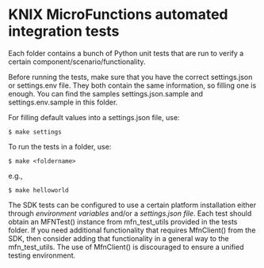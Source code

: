 <!--
   Copyright 2020 The KNIX Authors

   Licensed under the Apache License, Version 2.0 (the "License");
   you may not use this file except in compliance with the License.
   You may obtain a copy of the License at

       http://www.apache.org/licenses/LICENSE-2.0

   Unless required by applicable law or agreed to in writing, software
   distributed under the License is distributed on an "AS IS" BASIS,
   WITHOUT WARRANTIES OR CONDITIONS OF ANY KIND, either express or implied.
   See the License for the specific language governing permissions and
   limitations under the License.
-->

# KNIX MicroFunctions automated integration tests

Each folder contains a bunch of Python unit tests that are run to verify a certain component/scenario/functionality.

Before running the tests, make sure that you have the correct settings.json or settings.env file.
They both contain the same information, so filling one is enough.
You can find the samples settings.json.sample and settings.env.sample in this folder.

For filling default values into a settings.json file, use:

`$ make settings`

To run the tests in a folder, use:

`$ make <foldername>`

e.g.,

`$ make helloworld`

The SDK tests can be configured to use a certain platform installation either through *environment variables* and/or a *settings.json file*.
Each test should obtain an MFNTest() instance from mfn_test_utils provided in the tests folder.
If you need additional functionality that requires MfnClient() from the SDK, then consider adding that functionality
in a general way to the mfn_test_utils.
The use of MfnClient() is discouraged to ensure a unified testing environment.

